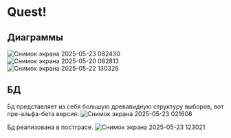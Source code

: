 # Quest!
## Диаграммы
![Снимок экрана 2025-05-23 082430](https://github.com/user-attachments/assets/e9f4b181-b4a9-4aba-9e63-484afcefa2ca)
![Снимок экрана 2025-05-20 082813](https://github.com/user-attachments/assets/728cac2f-53fd-483c-8cbc-1acd1dfe2a55)
![Снимок экрана 2025-05-22 130326](https://github.com/user-attachments/assets/000ba8a5-4eda-49ee-a48d-a5501888a304)
## БД
Бд представляет из себя большую древавидную структуру выборов, вот пре-альфа-бета версия:
![Снимок экрана 2025-05-23 021606](https://github.com/user-attachments/assets/77d79c1b-5242-48d1-91b1-503a8fa49fae)

Бд реализована в постграсе.
![Снимок экрана 2025-05-23 123021](https://github.com/user-attachments/assets/85146c83-7171-48f5-ba53-9ae17bcadbfd)
